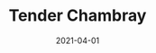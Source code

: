 ---
description: "Pattern%3A%20Tender%20%7C%20Color%3A%20Chambray%20%7C%20Width%3A%2054%u201D%20%7C%20Content%3A%20100%25%20Polyester%20%7C%20Abrasion%3A%2050%2C000%20Double%20Rubs%20-%20Wyzenbeek%20Method%20%7C%20Repeat%3A%20N/A%20%7C%20Finish%3A%20INCASE%20by%20CRYPTON%20%7C%20Flammability%3A%20NFPA%20260%2C%20UFAC%20Class%201%2C%20CAL%20117%20%7C%20Applications%3A%20Contract%20/%20Hospitality%2C%20Residential%20%7C%20"
tags: 
  - "Lark Fontaine"
  - "Tender"
  - "Textiles"
image_primary: "img/Sesame_large.jpg"
href: "https://www.larkfontaine.com/collections/textiles/products/tender-sesame"
designer: "Lark Fontaine"
title: "Tender Chambray"
category: "Textiles"
subtitle: ""
manufacturer: "Lark Fontaine"
slug: "/manufacturers/lark-fontaine/textiles/lark-fontaine-tender-chambray"
date: "2021-04-01"
---